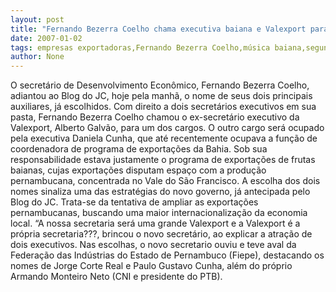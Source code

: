 ```yaml
---
layout: post
title: "Fernando Bezerra Coelho chama executiva baiana e Valexport para reforçar novo perfil exportador"
date: 2007-01-02
tags: empresas exportadoras,Fernando Bezerra Coelho,música baiana,segunda chamada
author: None
---
```

O secretário de Desenvolvimento Econômico, Fernando Bezerra Coelho, adiantou ao Blog do JC, hoje pela manhã, o nome de seus dois principais auxiliares, já escolhidos.
Com direito a dois secretários executivos em sua pasta, Fernando Bezerra Coelho chamou o ex-secretário executivo da Valexport, Alberto Galvão, para um dos cargos.
O outro cargo será ocupado pela executiva Daniela Cunha, que até recentemente ocupava a função de coordenadora de programa de exportações da Bahia. Sob sua responsabilidade estava justamente o programa de exportações de frutas baianas, cujas exportações disputam espaço com a produção pernambucana, concentrada no Vale do São Francisco.
A escolha dos dois nomes sinaliza uma das estratégias do novo governo, já antecipada pelo Blog do JC. Trata-se da tentativa de ampliar as exportações pernambucanas, buscando uma maior internacionalização da economia local.
“A nossa secretaria será uma grande Valexport e a Valexport é a própria secretaria???, brincou o novo secretário, ao explicar a atração de dois executivos.
Nas escolhas, o novo secretario ouviu e teve aval da Federação das Indústrias do Estado de Pernambuco (Fiepe), destacando os nomes de Jorge Corte Real e Paulo Gustavo Cunha, além do próprio Armando Monteiro Neto (CNI e presidente do PTB). 